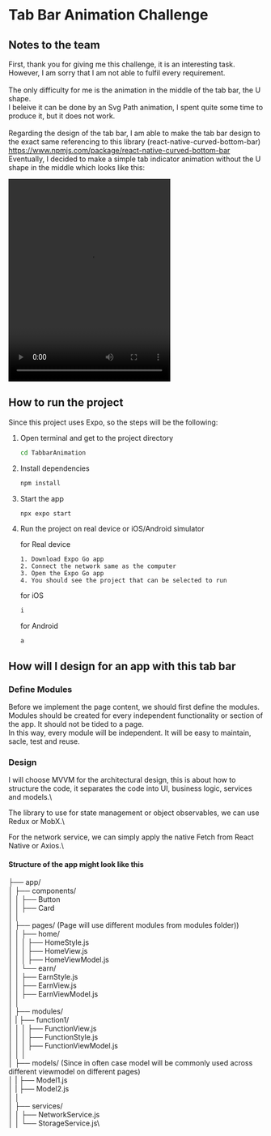 # Tab Bar Animation Challenge

## Notes to the team

First, thank you for giving me this challenge, it is an interesting task. \
However, I am sorry that I am not able to fulfil every requirement. \
\
The only difficulty for me is the animation in the middle of the tab bar, the U shape. \
I beleive it can be done by an Svg Path animation, I spent quite some time to produce it, but it does not work. \
\
Regarding the design of the tab bar, I am able to make the tab bar design to the exact same referencing to this library (react-native-curved-bottom-bar) https://www.npmjs.com/package/react-native-curved-bottom-bar
\
Eventually, I decided to make a simple tab indicator animation without the U shape in the middle which looks like this:

<video src="./Demo.mp4" width="320" height="400" controls></video>

## How to run the project

Since this project uses Expo, so the steps will be the following:

1. Open terminal and get to the project directory

   ```bash
   cd TabbarAnimation
   ```

2. Install dependencies

   ```bash
   npm install
   ```

3. Start the app

   ```bash
   npx expo start
   ```

3. Run the project on real device or iOS/Android simulator

   for Real device
   ```
   1. Download Expo Go app
   2. Connect the network same as the computer
   3. Open the Expo Go app
   4. You should see the project that can be selected to run
   ```

   for iOS
   ```bash
   i
   ```

   for Android
   ```bash
   a
   ```

## How will I design for an app with this tab bar

### Define Modules
Before we implement the page content, we should first define the modules.\
Modules should be created for every independent functionality or section of the app. It should not be tided to a page.\
In this way, every module will be independent. It will be easy to maintain, sacle, test and reuse. 

### Design
I will choose MVVM for the architectural design, this is about how to structure the code, it separates the code into UI, business logic, services and models.\

The library to use for state management or object observables, we can use Redux or MobX.\

For the network service, we can simply apply the native Fetch from React Native or Axios.\

#### Structure of the app might look like this
├── app/\
│   ├── components/\
│   │   ├── Button\
│   │   ├── Card\
│   │\
│   ├── pages/ (Page will use different modules from modules folder))\
│   │   ├── home/\
│   │   │   ├── HomeStyle.js\
│   │   │   ├── HomeView.js\
│   │   │   ├── HomeViewModel.js\
│   │   └── earn/\
│   │       ├── EarnStyle.js\
│   │       ├── EarnView.js\
│   │       ├── EarnViewModel.js\
│   │\
│   ├── modules/\
│   |   ├── function1/\
│   │   │   ├── FunctionView.js\
│   │   │   ├── FunctionStyle.js\
│   │   │   ├── FunctionViewModel.js\
│   │   │\
│   ├── models/ (Since in often case model will be commonly used across different viewmodel on different pages)\
│   |   ├── Model1.js\
│   |   ├── Model2.js\
│   │\
│   ├── services/\
│   │   ├── NetworkService.js\
│   │   └── StorageService.js\


